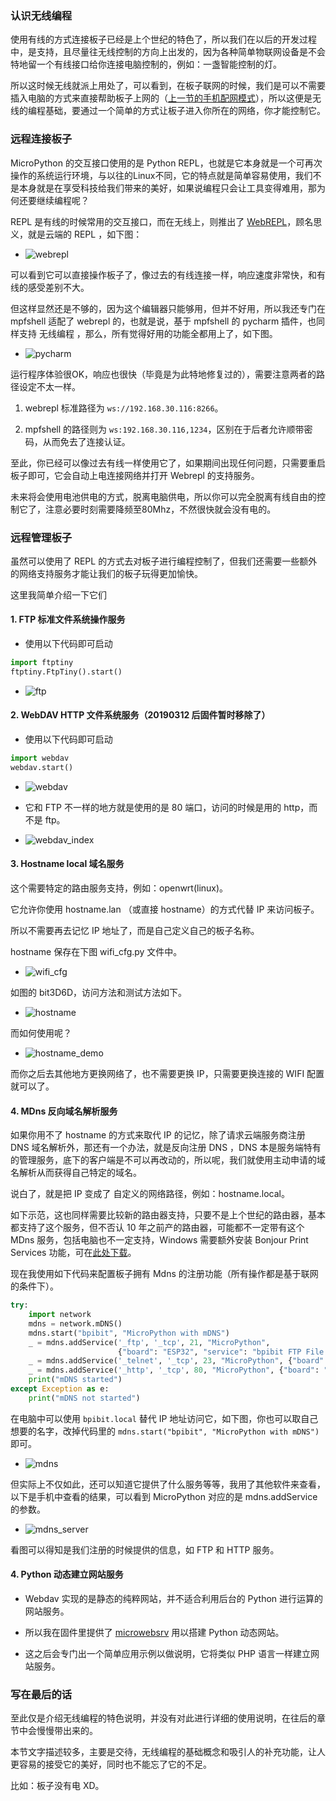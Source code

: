 
### 认识无线编程

使用有线的方式连接板子已经是上个世纪的特色了，所以我们在以后的开发过程中，是支持，且尽量往无线控制的方向上出发的，因为各种简单物联网设备是不会特地留一个有线接口给你连接电脑控制的，例如：一盏智能控制的灯。

所以这时候无线就派上用处了，可以看到，在板子联网的时候，我们是可以不需要插入电脑的方式来直接帮助板子上网的（[上一节的手机配网模式](https://github.com/BPI-STEAM/BPI-BIT-MicroPython/wiki/how_to_wifi#1-%E6%89%8B%E6%9C%BA%E9%85%8D%E7%BD%91%E6%A8%A1%E5%BC%8F)），所以这便是无线的编程基础，要通过一个简单的方式让板子进入你所在的网络，你才能控制它。

### 远程连接板子

MicroPython 的交互接口使用的是 Python REPL，也就是它本身就是一个可再次操作的系统运行环境，与以往的Linux不同，它的特点就是简单容易使用，我们不是本身就是在享受科技给我们带来的美好，如果说编程只会让工具变得难用，那为何还要继续编程呢？

REPL 是有线的时候常用的交互接口，而在无线上，则推出了 [WebREPL](http://micropython.org/webrepl)，顾名思义，就是云端的 REPL ，如下图：

- ![webrepl](wireless/webrepl.png)

可以看到它可以直接操作板子了，像过去的有线连接一样，响应速度非常快，和有线的感受差别不大。

但这样显然还是不够的，因为这个编辑器只能够用，但并不好用，所以我还专门在 mpfshell 适配了 webrepl 的，也就是说，基于 mpfshell 的 pycharm 插件，也同样支持 无线编程 ，那么，所有觉得好用的功能全都用上了，如下图。

- ![pycharm](wireless/pycharm.png)

运行程序体验很OK，响应也很快（毕竟是为此特地修复过的），需要注意两者的路径设定不太一样。

1. webrepl 标准路径为 `ws://192.168.30.116:8266`。

2. mpfshell 的路径则为 `ws:192.168.30.116,1234`，区别在于后者允许顺带密码，从而免去了连接认证。

至此，你已经可以像过去有线一样使用它了，如果期间出现任何问题，只需要重启板子即可，它会自动上电连接网络并打开 Webrepl 的支持服务。

未来将会使用电池供电的方式，脱离电脑供电，所以你可以完全脱离有线自由的控制它了，注意必要时刻需要降频至80Mhz，不然很快就会没有电的。

### 远程管理板子

虽然可以使用了 REPL 的方式去对板子进行编程控制了，但我们还需要一些额外的网络支持服务才能让我们的板子玩得更加愉快。

这里我简单介绍一下它们

#### 1. FTP 标准文件系统操作服务

- 使用以下代码即可启动

```python
import ftptiny
ftptiny.FtpTiny().start()
```

- ![ftp](wireless/ftp.png)

#### 2. WebDAV HTTP 文件系统服务（20190312 后固件暂时移除了）

- 使用以下代码即可启动

```python
import webdav
webdav.start()
```

- ![webdav](wireless/webdav.png)

- 它和 FTP 不一样的地方就是使用的是 80 端口，访问的时候是用的 http，而不是 ftp。

- ![webdav_index](wireless/webdav_index.png)

#### 3. Hostname local 域名服务

这个需要特定的路由服务支持，例如：openwrt(linux)。

它允许你使用 hostname.lan （或直接 hostname）的方式代替 IP 来访问板子。

所以不需要再去记忆 IP 地址了，而是自己定义自己的板子名称。

hostname 保存在下图 wifi_cfg.py 文件中。

- ![wifi_cfg](wireless/wifi_cfg.png)

如图的 bit3D6D，访问方法和测试方法如下。

- ![hostname](wireless/hostname.png)

而如何使用呢？

- ![hostname_demo](wireless/hostname_demo.png)

而你之后去其他地方更换网络了，也不需要更换 IP，只需要更换连接的 WIFI 配置就可以了。

#### 4. MDns 反向域名解析服务

如果你用不了 hostname 的方式来取代 IP 的记忆，除了请求云端服务商注册 DNS 域名解析外，那还有一个办法，就是反向注册 DNS ，DNS 本是服务端特有的管理服务，底下的客户端是不可以再改动的，所以呢，我们就使用主动申请的域名解析从而获得自己特定的域名。

说白了，就是把 IP 变成了 自定义的网络路径，例如：hostname.local。

如下示范，这也同样需要比较新的路由器支持，只要不是上个世纪的路由器，基本都支持了这个服务，但不否认 10 年之前产的路由器，可能都不一定带有这个 MDns 服务，包括电脑也不一定支持，Windows 需要额外安装 Bonjour Print Services 功能，可在[此处下载](https://support.apple.com/kb/DL999)。

现在我使用如下代码来配置板子拥有 Mdns 的注册功能（所有操作都是基于联网的条件下）。

```python
try:
    import network
    mdns = network.mDNS()
    mdns.start("bpibit", "MicroPython with mDNS")
    _ = mdns.addService('_ftp', '_tcp', 21, "MicroPython",
                        {"board": "ESP32", "service": "bpibit FTP File transfer", "passive": "True"})
    _ = mdns.addService('_telnet', '_tcp', 23, "MicroPython", {"board": "ESP32", "service": "bpibit Telnet REPL"})
    _ = mdns.addService('_http', '_tcp', 80, "MicroPython", {"board": "ESP32", "service": "bpibit Web server"})
    print("mDNS started")
except Exception as e:
    print("mDNS not started")
```

在电脑中可以使用 `bpibit.local` 替代 IP 地址访问它，如下图，你也可以取自己想要的名字，改掉代码里的 `mdns.start("bpibit", "MicroPython with mDNS")` 即可。

- ![mdns](wireless/mdns.png)

但实际上不仅如此，还可以知道它提供了什么服务等等，我用了其他软件来查看，以下是手机中查看的结果，可以看到 MicroPython 对应的是 mdns.addService 的参数。

- ![mdns_server](wireless/mdns_server.png)

看图可以得知是我们注册的时候提供的信息，如 FTP 和 HTTP 服务。

#### 4. Python 动态建立网站服务

- Webdav 实现的是静态的纯粹网站，并不适合利用后台的 Python 进行运算的网站服务。

- 所以我在固件里提供了 [microwebsrv](https://microwebsrv.hc2.fr/) 用以搭建 Python 动态网站。

- 这之后会专门出一个简单应用示例以做说明，它将类似 PHP 语言一样建立网站服务。

### 写在最后的话

至此仅是介绍无线编程的特色说明，并没有对此进行详细的使用说明，在往后的章节中会慢慢带出来的。

本节文字描述较多，主要是交待，无线编程的基础概念和吸引人的补充功能，让人更容易的接受它的美好，同时也不能忘了它的不足。

比如：板子没有电 XD。
